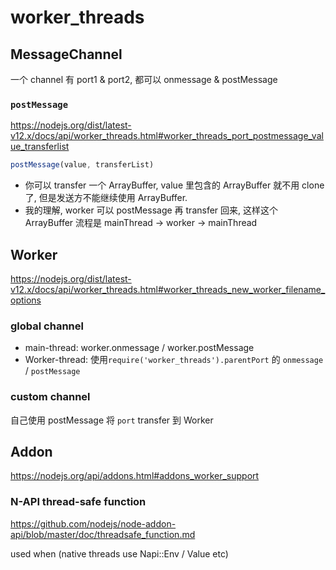 # worker_threads



## MessageChannel

一个 channel 有 port1 & port2, 都可以 onmessage & postMessage



### `postMessage`

https://nodejs.org/dist/latest-v12.x/docs/api/worker_threads.html#worker_threads_port_postmessage_value_transferlist

```js
postMessage(value, transferList)
```

- 你可以 transfer 一个 ArrayBuffer, value 里包含的 ArrayBuffer 就不用 clone 了, 但是发送方不能继续使用 ArrayBuffer.
- 我的理解, worker 可以 postMessage 再 transfer 回来, 这样这个 ArrayBuffer 流程是 mainThread -> worker -> mainThread



## Worker

https://nodejs.org/dist/latest-v12.x/docs/api/worker_threads.html#worker_threads_new_worker_filename_options



### global channel

- main-thread: worker.onmessage / worker.postMessage
- Worker-thread:  使用`require('worker_threads').parentPort` 的 `onmessage` / `postMessage`



### custom channel

自己使用 postMessage 将 `port`  transfer 到 Worker



## Addon

https://nodejs.org/api/addons.html#addons_worker_support

### N-API thread-safe function
https://github.com/nodejs/node-addon-api/blob/master/doc/threadsafe_function.md

used when (native threads use Napi::Env / Value etc)